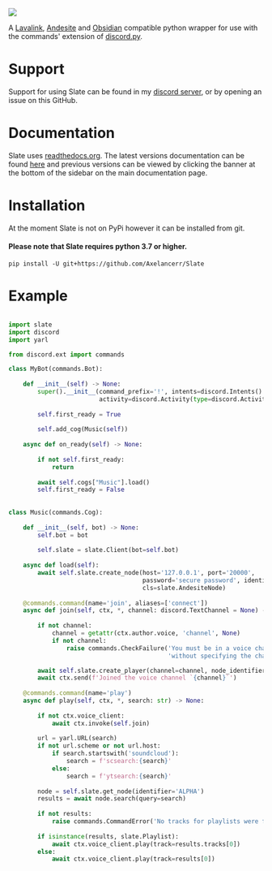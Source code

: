 ![](slate.jpg)

A [Lavalink](https://github.com/Frederikam/Lavalink/), [Andesite](https://github.com/natanbc/andesite) and [Obsidian](https://github.com/mixtape-bot/obsidian) compatible python wrapper for use with the commands' extension of [discord.py](https://github.com/Rapptz/discord.py).

# Support
Support for using Slate can be found in my [discord server](https://discord.com/invite/xP8xsHr), or by opening an issue on this GitHub.

# Documentation
Slate uses [readthedocs.org](https://readthedocs.org/). The latest versions documentation can be found [here](https://slate-py.readthedocs.io/en/latest/) and previous versions can be viewed by clicking the banner at the bottom of the sidebar on the main documentation page.

# Installation
At the moment Slate is not on PyPi however it can be installed from git.

#### Please note that Slate requires python 3.7 or higher.
```shell
pip install -U git+https://github.com/Axelancerr/Slate
```

# Example
```python

import slate
import discord
import yarl

from discord.ext import commands

class MyBot(commands.Bot):
    
    def __init__(self) -> None:
        super().__init__(command_prefix='!', intents=discord.Intents().all(), 
                         activity=discord.Activity(type=discord.ActivityType.listening, name='to music!'))
        
        self.first_ready = True
        
        self.add_cog(Music(self))
        
    async def on_ready(self) -> None:
        
        if not self.first_ready:
            return
        
        await self.cogs["Music"].load()
        self.first_ready = False
     
        
class Music(commands.Cog):
    
    def __init__(self, bot) -> None:
        self.bot = bot
        
        self.slate = slate.Client(bot=self.bot)
    
    async def load(self):
        await self.slate.create_node(host='127.0.0.1', port='20000', 
                                     password='secure password', identifier='ALPHA', 
                                     cls=slate.AndesiteNode)
        
    @commands.command(name='join', aliases=['connect'])
    async def join(self, ctx, *, channel: discord.TextChannel = None) -> None:
        
        if not channel:
            channel = getattr(ctx.author.voice, 'channel', None)
            if not channel:
                raise commands.CheckFailure('You must be in a voice channel to use this command'
                                            'without specifying the channel argument.')

        await self.slate.create_player(channel=channel, node_identifier='ALPHA')
        await ctx.send(f'Joined the voice channel `{channel}`')
        
    @commands.command(name='play')
    async def play(self, ctx, *, search: str) -> None:
        
        if not ctx.voice_client:
            await ctx.invoke(self.join)
        
        url = yarl.URL(search)
        if not url.scheme or not url.host:
            if search.startswith('soundcloud'):
                search = f'scsearch:{search}'
            else:
                search = f'ytsearch:{search}'
                
        node = self.slate.get_node(identifier='ALPHA')
        results = await node.search(query=search)
        
        if not results:
            raise commands.CommandError('No tracks for playlists were found for that search term.')
        
        if isinstance(results, slate.Playlist):
            await ctx.voice_client.play(track=results.tracks[0])
        else:
            await ctx.voice_client.play(track=results[0])

```
